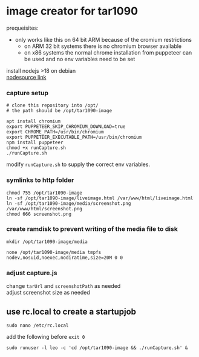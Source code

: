 # image creator for tar1090

prequeisites:
- only works like this on 64 bit ARM because of the cromium restrictions 
  - on ARM 32 bit systems there is no chromium browser available 
  - on x86 systems the normal chrome installation from puppeteer can be used and no
  env variables need to be set

install nodejs >18 on debian \
[nodesource link](https://github.com/nodesource/distributions?tab=readme-ov-file#using-ubuntu-nodejs-22)

### capture setup
```shell
# clone this repository into /opt/
# the path should be /opt/tar1090-image

apt install chromium
export PUPPETEER_SKIP_CHROMIUM_DOWNLOAD=true
export CHROME_PATH=/usr/bin/chromium
export PUPPETEER_EXECUTABLE_PATH=/usr/bin/chromium
npm install puppeteer
chmod +x runCapture.sh
./runCapture.sh
```

modify ```runCapture.sh``` to supply the correct env variables.


### symlinks to http folder
```shell
chmod 755 /opt/tar1090-image
ln -sf /opt/tar1090-image/liveimage.html /var/www/html/liveimage.html
ln -sf /opt/tar1090-image/media/screenshot.png /var/www/html/screenshot.png
chmod 666 screenshot.png
```

### create ramdisk to prevent writing of the media file to disk
```shell
mkdir /opt/tar1090-image/media
```

```
none /opt/tar1090-image/media tmpfs nodev,nosuid,noexec,nodiratime,size=20M 0 0
```

### adjust capture.js
change ```tarUrl``` and ```screenshotPath``` as needed \
adjust screenshot size as needed


## use rc.local to create a startupjob
```shell
sudo nano /etc/rc.local
```

add the following before ```exit 0```
```
sudo runuser -l leo -c 'cd /opt/tar1090-image && ./runCapture.sh' &
```
